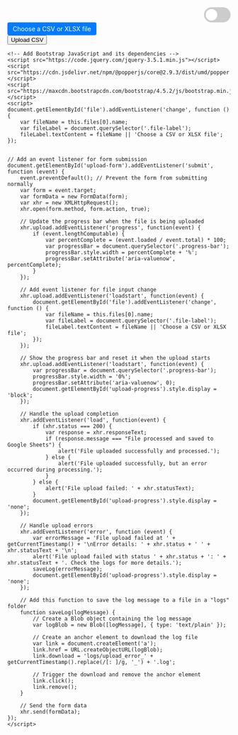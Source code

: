 <html lang="en">
<head>
    <meta charset="UTF-8">
    <meta name="viewport" content="width=device-width, initial-scale=1.0">
    <title>CSV/XLSX Upload</title>
    <!-- Add Bootstrap CSS -->
    <link rel="stylesheet" href="https://maxcdn.bootstrapcdn.com/bootstrap/4.5.2/css/bootstrap.min.css">
    <!-- Add custom CSS -->
    <style>
        body.dark-mode {
            background-color: #343a40;
            color: #fff;
        }
        .file-label {
            display: inline-block;
            padding: 6px 12px;
            cursor: pointer;
            background-color: #007bff;
            color: #fff;
            border-radius: 4px;
        }
        .file-label:hover {
            background-color: #0056b3;
        }
        .row.mt-3 {
            display: flex;
            justify-content: flex-end;
        }
        .toggle-btn {
            position: relative;
            display: inline-block;
            width: 60px;
            height: 34px;
        }
        .toggle-btn input {
            display: none;
        }
        .slider {
            position: absolute;
            cursor: pointer;
            top: 0;
            left: 0;
            right: 0;
            bottom: 0;
            background-color: #ccc;
            -webkit-transition: .4s;
            transition: .4s;
        }
        .slider:before {
            position: absolute;
            content: "";
            height: 26px;
            width: 26px;
            left: 4px;
            bottom: 4px;
            background-color: white;
            -webkit-transition: .4s;
            transition: .4s;
        }
        input:checked + .slider {
            background-color: #2196F3;
        }
        input:checked + .slider:before {
            -webkit-transform: translateX(26px);
            -ms-transform: translateX(26px);
            transform: translateX(26px);
        }
        .slider.round {
            border-radius: 34px;
        }
        .slider.round:before {
            border-radius: 50%;
        }
    </style>
    <!-- Add custom JavaScript for toggling light and dark mode -->
    <script>
        function toggleDarkMode() {
            document.body.classList.toggle('dark-mode');
        }
    </script>
</head>
<body class="light-mode">
    <div class="container">
        <div class="row mt-3">
            <div class="col text-right">
                <label class="toggle-btn">
                    <input type="checkbox" onclick="toggleDarkMode()">
                    <span class="slider round"></span>
                </label>
            </div>
        </div>
        <div class="row justify-content-center">
            <div class="col-md-6">
                <form id="upload-form" action="https://banzai-data-app.herokuapp.com/upload_csv" method="POST" enctype="multipart/form-data">
                    <div class="form-group">
                        <input type="file" class="file-input form-control-file" name="file" id="file" accept=".csv,.xlsx" style="display:none;">
                        <label for="file" class="file-label">Choose a CSV or XLSX file</label>
                    </div>
                    <div class="form-group">
                           <button type="submit" class="submit-btn btn btn-primary">Upload CSV</button>
                    </div>
                    <div id="upload-progress" class="mt-3" style="display:none;">
                        <p class="text-center">Uploading...</p>
                        <div class="progress">
                            <div class="progress-bar" role="progressbar" style="width: 0%;" aria-valuenow="0" aria-valuemin="0" aria-valuemax="100"></div>
                        </div>
                    </div>
                </form>
            </div>
        </div>
    </div>
    
    <!-- Add Bootstrap JavaScript and its dependencies -->
    <script src="https://code.jquery.com/jquery-3.5.1.min.js"></script>
    <script src="https://cdn.jsdelivr.net/npm/@popperjs/core@2.9.3/dist/umd/popper.min.js"></script>
    <script src="https://maxcdn.bootstrapcdn.com/bootstrap/4.5.2/js/bootstrap.min.js"></script>
    <script>    
    document.getElementById('file').addEventListener('change', function () {
        var fileName = this.files[0].name;
        var fileLabel = document.querySelector('.file-label');
        fileLabel.textContent = fileName || 'Choose a CSV or XLSX file';
    });
    

    // Add an event listener for form submission
    document.getElementById('upload-form').addEventListener('submit', function (event) {
        event.preventDefault(); // Prevent the form from submitting normally
        var form = event.target;
        var formData = new FormData(form);
        var xhr = new XMLHttpRequest();
        xhr.open(form.method, form.action, true);

        // Update the progress bar when the file is being uploaded
        xhr.upload.addEventListener('progress', function(event) {
            if (event.lengthComputable) {
                var percentComplete = (event.loaded / event.total) * 100;
                var progressBar = document.querySelector('.progress-bar');
                progressBar.style.width = percentComplete + '%';
                progressBar.setAttribute('aria-valuenow', percentComplete);
            }
        });

        // Add event listener for file input change
        xhr.upload.addEventListener('loadstart', function(event) {
            document.getElementById('file').addEventListener('change', function () {
                var fileName = this.files[0].name;
                var fileLabel = document.querySelector('.file-label');
                fileLabel.textContent = fileName || 'Choose a CSV or XLSX file';
            });
        });

        // Show the progress bar and reset it when the upload starts
        xhr.upload.addEventListener('loadstart', function(event) {
            var progressBar = document.querySelector('.progress-bar');
            progressBar.style.width = '0%';
            progressBar.setAttribute('aria-valuenow', 0);
            document.getElementById('upload-progress').style.display = 'block';
        });

        // Handle the upload completion
        xhr.addEventListener('load', function(event) {
            if (xhr.status === 200) {
                var response = xhr.responseText;
                if (response.message === "File processed and saved to Google Sheets") {
                    alert('File uploaded successfully and processed.');
                } else {
                    alert('File uploaded successfully, but an error occurred during processing.');
                }
            } else {
                alert('File upload failed: ' + xhr.statusText);
            }
            document.getElementById('upload-progress').style.display = 'none';
        });
        
        // Handle upload errors
        xhr.addEventListener('error', function (event) {
            var errorMessage = 'File upload failed at ' + getCurrentTimestamp() + '\nError details: ' + xhr.status + ' ' + xhr.statusText + '\n';
            alert('File upload failed with status ' + xhr.status + ': ' + xhr.statusText + '. Check the logs for more details.');
            saveLog(errorMessage);
            document.getElementById('upload-progress').style.display = 'none';
        });
        
        // Add this function to save the log message to a file in a "logs" folder
        function saveLog(logMessage) {
            // Create a Blob object containing the log message
            var logBlob = new Blob([logMessage], { type: 'text/plain' });

            // Create an anchor element to download the log file
            var link = document.createElement('a');
            link.href = URL.createObjectURL(logBlob);
            link.download = 'logs/upload_error_' + getCurrentTimestamp().replace(/[: ]/g, '_') + '.log';

            // Trigger the download and remove the anchor element
            link.click();
            link.remove();
        }

        // Send the form data
        xhr.send(formData);
    });
    </script>
</body>
</html>

